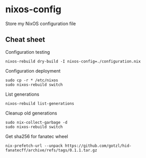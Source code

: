 # nixos-config

Store my NixOS configuration file

## Cheat sheet

Configuration testing
```
nixos-rebuild dry-build -I nixos-config=./configuration.nix
```

Configuration deployment
```
sudo cp -r * /etc/nixos
sudo nixos-rebuild switch
```

List generations
```
nixos-rebuild list-generations
```

Cleanup old generations
```
sudo nix-collect-garbage -d
sudo nixos-rebuild switch
```

Get sha256 for fanatec wheel
```
nix-prefetch-url --unpack https://github.com/gotzl/hid-fanatecff/archive/refs/tags/0.1.1.tar.gz
```
